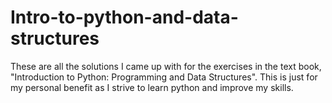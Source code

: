 # Intro-to-python-and-data-structures

These are all the solutions I came up with for the exercises in the text book, "Introduction to Python: Programming and Data Structures".
This is just for my personal benefit as I strive to learn python and improve my skills. 
